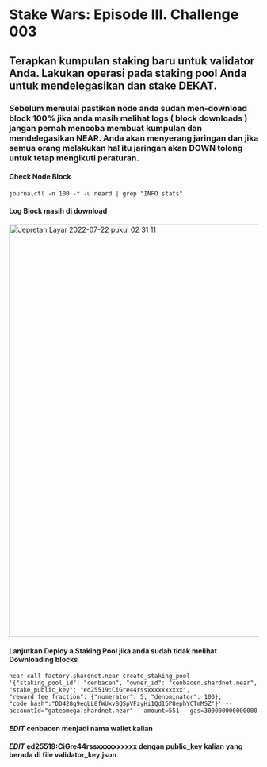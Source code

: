 # Stake Wars: Episode III. Challenge 003

## Terapkan kumpulan staking baru untuk validator Anda. Lakukan operasi pada staking pool Anda untuk mendelegasikan dan stake DEKAT.

### Sebelum memulai pastikan node anda sudah men-download block 100% jika anda masih melihat logs ( block downloads ) jangan pernah mencoba membuat kumpulan dan mendelegasikan NEAR. Anda akan menyerang jaringan dan jika semua orang melakukan hal itu jaringan akan DOWN tolong untuk tetap mengikuti peraturan.

#### Check Node Block
````
journalctl -n 100 -f -u neard | grep "INFO stats"
````

#### Log Block masih di download

<img width="831" alt="Jepretan Layar 2022-07-22 pukul 02 31 11" src="https://user-images.githubusercontent.com/55140596/180300131-188e5afb-dcec-4b66-ab53-388e80dac8b4.png">

#### Lanjutkan Deploy a Staking Pool jika anda sudah tidak melihat Downloading blocks

````
near call factory.shardnet.near create_staking_pool '{"staking_pool_id": "cenbacen", "owner_id": "cenbacen.shardnet.near", "stake_public_key": "ed25519:CiGre44rssxxxxxxxxxx", "reward_fee_fraction": {"numerator": 5, "denominator": 100}, "code_hash":"DD428g9eqLL8fWUxv8QSpVFzyHi1Qd16P8ephYCTmMSZ"}' --accountId="gateomega.shardnet.near" --amount=551 --gas=300000000000000
````
#### *EDIT* cenbacen menjadi nama wallet kalian

#### *EDIT* ed25519:CiGre44rssxxxxxxxxxx dengan public_key kalian yang berada di file validator_key.json
